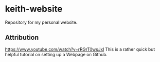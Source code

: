 # keith-website
Repository for my personal website.

## Attribution
https://www.youtube.com/watch?v=rRGrT0wsJxI
This is a rather quick but helpful tutorial on setting up a Webpage on Github.